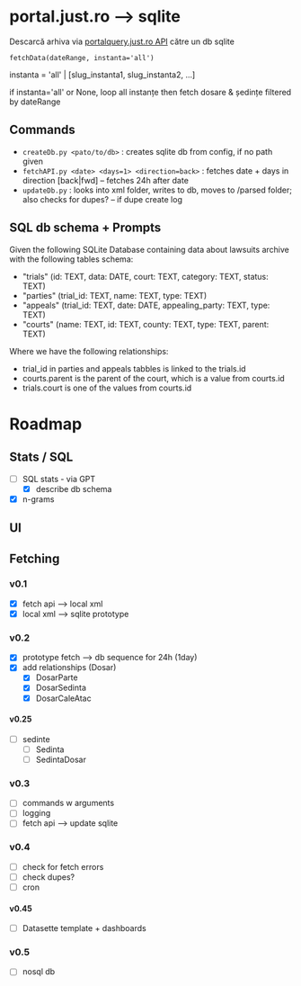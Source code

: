 # portal.just.ro ⟶ sqlite

Descarcă arhiva via [portalquery.just.ro API](http://portal.just.ro/SitePages/acces.aspx) către un db sqlite

`fetchData(dateRange, instanta='all')`

instanta = 'all' | [slug_instanta1, slug_instanta2, ...]

if instanta='all' or None, loop all instanțe then fetch dosare & ședințe filtered by dateRange

## Commands
- `createDb.py <pato/to/db>` : creates sqlite db from config, if no path given
- `fetchAPI.py <date> <days=1> <direction=back>` : fetches date + days in direction [back|fwd] – fetches 24h after date
- `updateDb.py` : looks into xml folder, writes to db, moves to /parsed folder; also checks for dupes? – if dupe create log


## SQL db schema + Prompts

Given the following SQLite Database containing data about lawsuits archive with the following tables schema:

- "trials" (id: TEXT, data: DATE, court: TEXT, category: TEXT, status: TEXT)
- "parties" (trial_id: TEXT, name: TEXT, type: TEXT)
- "appeals" (trial_id: TEXT, date: DATE, appealing_party: TEXT, type: TEXT)
- "courts"  (name: TEXT, id: TEXT, county: TEXT, type: TEXT, parent: TEXT)

Where we have the following relationships:

- trial_id in parties and appeals tabbles is linked to the trials.id
- courts.parent is the parent of the court, which is a value from courts.id
- trials.court is one of the values from courts.id





# Roadmap

## Stats / SQL

- [ ] SQL stats - via GPT
  - [x] describe db schema

- [x] n-grams 

## UI

## Fetching

### v0.1
- [x] fetch api ⟶ local xml
- [x] local xml ⟶ sqlite prototype

### v0.2
- [x] prototype fetch ⟶ db sequence for 24h (1day)
- [x] add relationships (Dosar)
  - [x] DosarParte
  - [x] DosarSedinta
  - [x] DosarCaleAtac

#### v0.25
- [ ] sedinte
  - [ ] Sedinta
  - [ ] SedintaDosar

### v0.3 
- [ ] commands w arguments
- [ ] logging
- [ ] fetch api ⟶ update sqlite

### v0.4
- [ ] check for fetch errors
- [ ] check dupes?
- [ ] cron

#### v0.45
- [ ] Datasette template + dashboards

### v0.5
- [ ] nosql db